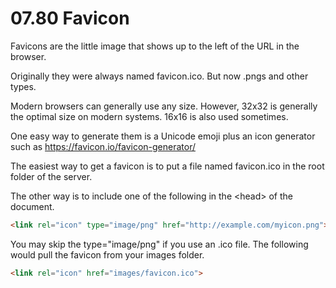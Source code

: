 # 07.80 Favicon

Favicons are the little image that shows up to the left of the URL in the browser. 

Originally they were always named favicon.ico.  But now .pngs and other types.

Modern browsers can generally use any size.  However, 32x32 is generally the optimal size on modern systems. 16x16 is also used sometimes.

One easy way to generate them is a Unicode emoji plus an icon generator such as https://favicon.io/favicon-generator/

The easiest way to get a favicon is to put a file named favicon.ico in the root folder of the server.

The other way is to include one of the following in the &lt;head> of the document.

```html
<link rel="icon" type="image/png" href="http://example.com/myicon.png">
```

You may skip the type="image/png" if you use an .ico file.  The following would pull the favicon from your images folder.

```html
<link rel="icon" href="images/favicon.ico">
```
